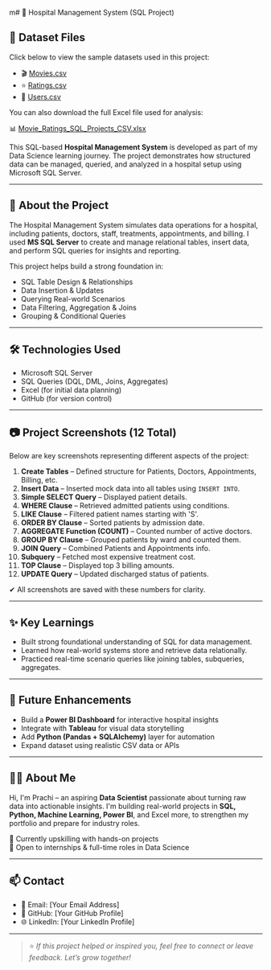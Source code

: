 m# 🏥 Hospital Management System (SQL Project)

## 📂 Dataset Files

Click below to view the sample datasets used in this project:

- 🎬 [Movies.csv](./MOVIE_RATINGS_CSV/Movies.csv)  
- ⭐ [Ratings.csv](./MOVIE_RATINGS_CSV/Ratings.csv)  
- 👤 [Users.csv](./MOVIE_RATINGS_CSV/Users.csv)

You can also download the full Excel file used for analysis:

📊 [Movie_Ratings_SQL_Projects_CSV.xlsx](./MOVIE_RATINGS_CSV/Movie_Ratings_SQL_Projects_CSV.xlsx)



This SQL-based **Hospital Management System** is developed as part of my Data Science learning journey. The project demonstrates how structured data can be managed, queried, and analyzed in a hospital setup using Microsoft SQL Server.

---

## 📌 About the Project

The Hospital Management System simulates data operations for a hospital, including patients, doctors, staff, treatments, appointments, and billing. I used **MS SQL Server** to create and manage relational tables, insert data, and perform SQL queries for insights and reporting.

This project helps build a strong foundation in:

- SQL Table Design & Relationships  
- Data Insertion & Updates  
- Querying Real-world Scenarios  
- Data Filtering, Aggregation & Joins  
- Grouping & Conditional Queries  

---

## 🛠 Technologies Used

- Microsoft SQL Server  
- SQL Queries (DQL, DML, Joins, Aggregates)  
- Excel (for initial data planning)  
- GitHub (for version control)

---

## 📷 Project Screenshots (12 Total)

Below are key screenshots representing different aspects of the project:

1. **Create Tables** – Defined structure for Patients, Doctors, Appointments, Billing, etc.  
2. **Insert Data** – Inserted mock data into all tables using `INSERT INTO`.  
3. **Simple SELECT Query** – Displayed patient details.  
4. **WHERE Clause** – Retrieved admitted patients using conditions.  
5. **LIKE Clause** – Filtered patient names starting with 'S'.  
6. **ORDER BY Clause** – Sorted patients by admission date.  
7. **AGGREGATE Function (COUNT)** – Counted number of active doctors.  
8. **GROUP BY Clause** – Grouped patients by ward and counted them.  
9. **JOIN Query** – Combined Patients and Appointments info.  
10. **Subquery** – Fetched most expensive treatment cost.  
11. **TOP Clause** – Displayed top 3 billing amounts.  
12. **UPDATE Query** – Updated discharged status of patients.

✔ All screenshots are saved with these numbers for clarity.

---

## ✨ Key Learnings

- Built strong foundational understanding of SQL for data management.  
- Learned how real-world systems store and retrieve data relationally.  
- Practiced real-time scenario queries like joining tables, subqueries, aggregates.

---

## 🚀 Future Enhancements

- Build a **Power BI Dashboard** for interactive hospital insights  
- Integrate with **Tableau** for visual data storytelling  
- Add **Python (Pandas + SQLAlchemy)** layer for automation  
- Expand dataset using realistic CSV data or APIs  

---

## 👩‍💻 About Me

Hi, I'm Prachi – an aspiring **Data Scientist** passionate about turning raw data into actionable insights. I'm building real-world projects in **SQL, Python, Machine Learning, Power BI**, and Excel  more, to strengthen my portfolio and prepare for industry roles.

📍 Currently upskilling with hands-on projects  
📍 Open to internships & full-time roles in Data Science

---

## 📫 Contact

- 📧 Email: [Your Email Address]  
- 🔗 GitHub: [Your GitHub Profile]  
- 🌐 LinkedIn: [Your LinkedIn Profile]  

---

> ⭐ *If this project helped or inspired you, feel free to connect or leave feedback. Let’s grow together!*
